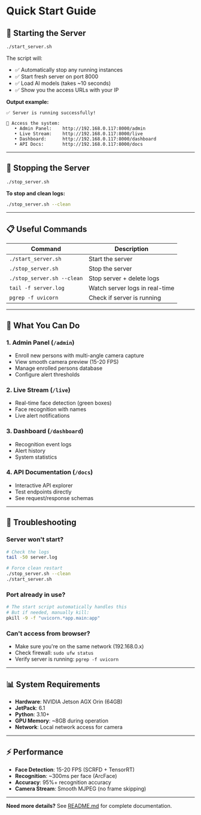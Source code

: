 # Quick Start Guide

## 🚀 Starting the Server

```bash
./start_server.sh
```

The script will:
- ✅ Automatically stop any running instances
- ✅ Start fresh server on port 8000
- ✅ Load AI models (takes ~10 seconds)
- ✅ Show you the access URLs with your IP

**Output example:**
```
✅ Server is running successfully!

📍 Access the system:
   • Admin Panel:    http://192.168.0.117:8000/admin
   • Live Stream:    http://192.168.0.117:8000/live
   • Dashboard:      http://192.168.0.117:8000/dashboard
   • API Docs:       http://192.168.0.117:8000/docs
```

---

## 🛑 Stopping the Server

```bash
./stop_server.sh
```

**To stop and clean logs:**
```bash
./stop_server.sh --clean
```

---

## 📋 Useful Commands

| Command | Description |
|---------|-------------|
| `./start_server.sh` | Start the server |
| `./stop_server.sh` | Stop the server |
| `./stop_server.sh --clean` | Stop server + delete logs |
| `tail -f server.log` | Watch server logs in real-time |
| `pgrep -f uvicorn` | Check if server is running |

---

## 🎯 What You Can Do

### 1. Admin Panel (`/admin`)
- Enroll new persons with multi-angle camera capture
- View smooth camera preview (15-20 FPS)
- Manage enrolled persons database
- Configure alert thresholds

### 2. Live Stream (`/live`)
- Real-time face detection (green boxes)
- Face recognition with names
- Live alert notifications

### 3. Dashboard (`/dashboard`)
- Recognition event logs
- Alert history
- System statistics

### 4. API Documentation (`/docs`)
- Interactive API explorer
- Test endpoints directly
- See request/response schemas

---

## 🔧 Troubleshooting

### Server won't start?
```bash
# Check the logs
tail -50 server.log

# Force clean restart
./stop_server.sh --clean
./start_server.sh
```

### Port already in use?
```bash
# The start script automatically handles this
# But if needed, manually kill:
pkill -9 -f "uvicorn.*app.main:app"
```

### Can't access from browser?
- Make sure you're on the same network (192.168.0.x)
- Check firewall: `sudo ufw status`
- Verify server is running: `pgrep -f uvicorn`

---

## 📊 System Requirements

- **Hardware**: NVIDIA Jetson AGX Orin (64GB)
- **JetPack**: 6.1
- **Python**: 3.10+
- **GPU Memory**: ~8GB during operation
- **Network**: Local network access for camera

---

## ⚡ Performance

- **Face Detection**: 15-20 FPS (SCRFD + TensorRT)
- **Recognition**: ~300ms per face (ArcFace)
- **Accuracy**: 95%+ recognition accuracy
- **Camera Stream**: Smooth MJPEG (no frame skipping)

---

**Need more details?** See [README.md](README.md) for complete documentation.
